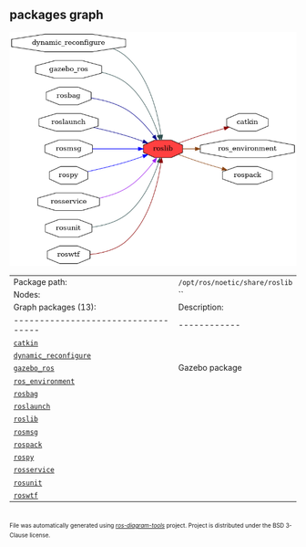 <!--
File was automatically generated using 'ros-diagram-tools' project.
Project is distributed under the BSD 3-Clause license.
-->

## packages graph

[![roslib](roslib.png "roslib")](roslib.png)

|     |     |
| --- | --- |
| Package path: | `/opt/ros/noetic/share/roslib` |
| Nodes: | `` |
| Graph packages (13): | Description: |
| ----------------------------------- | ------------ |
| [`catkin`](catkin.html) |  |
| [`dynamic_reconfigure`](dynamic_reconfigure.html) |  |
| [`gazebo_ros`](gazebo_ros.html) | Gazebo package |
| [`ros_environment`](ros_environment.html) |  |
| [`rosbag`](rosbag.html) |  |
| [`roslaunch`](roslaunch.html) |  |
| [`roslib`](roslib.html) |  |
| [`rosmsg`](rosmsg.html) |  |
| [`rospack`](rospack.html) |  |
| [`rospy`](rospy.html) |  |
| [`rosservice`](rosservice.html) |  |
| [`rosunit`](rosunit.html) |  |
| [`roswtf`](roswtf.html) |  |


</br>
<font size="1">
File was automatically generated using <a href="https://github.com/anetczuk/ros-diagram-tools"><i>ros-diagram-tools</i></a> project.
Project is distributed under the BSD 3-Clause license.
</font>
